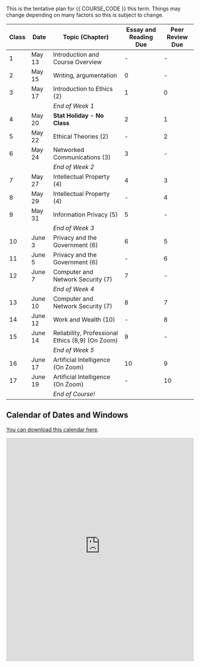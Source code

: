This is the tentative plan for {{ COURSE_CODE }} this term.
Things may change depending on many factors so this is subject to change.

| Class | Date    | Topic (Chapter)                                  | Essay and Reading Due | Peer Review Due |
|-------|---------|--------------------------------------------------|-----------------------|-----------------|
| 1     | May 13  | Introduction and Course Overview                 | -                     | -               |
| 2     | May 15  | Writing, argumentation                           | 0                     | -               |
| 3     | May 17  | Introduction to Ethics (2)                       | 1                     | 0               |
|       |         | *End of Week 1*                                  |                       |                 |
| 4     | May 20  | **Stat Holiday - No Class**                      | 2                     | 1               |
| 5     | May 22  | Ethical Theories (2)                             | -                     | 2               |
| 6     | May 24  | Networked Communications (3)                     | 3                     | -               |
|       |         | *End of Week 2*                                  |                       |                 |
| 7     | May 27  | Intellectual Property (4)                        | 4                     | 3               |
| 8     | May 29  | Intellectual Property (4)                        | -                     | 4               |
| 9     | May 31  | Information Privacy (5)                          | 5                     | -               |
|       |         | *End of Week 3*                                  |                       |                 |
| 10    | June 3  | Privacy and the Government (6)                   | 6                     | 5               |
| 11    | June 5  | Privacy and the Government (6)                   | -                     | 6               |
| 12    | June 7  | Computer and Network Security (7)                | 7                     | -               |
|       |         | *End of Week 4*                                  |                       |                 |
| 13    | June 10 | Computer and Network Security (7)                | 8                     | 7               |
| 14    | June 12 | Work and Wealth (10)                             | -                     | 8               |
| 15    | June 14 | Reliability, Professional Ethics (8,9) (On Zoom) | 9                     | -               |
|       |         | *End of Week 5*                                  |                       |                 |
| 16    | June 17 | Artificial Intelligence (On Zoom)                | 10                    | 9               |
| 17    | June 19 | Artificial Intelligence (On Zoom)               | -                     | 10              |
|       |         | *End of Course!*                                 |                       |                 |

## Calendar of Dates and Windows

[You can download this calendar here](webcal://p134-caldav.icloud.com/published/2/MTczNTA3MzQ2MTczNTA3M77mVqJVfW7xU_1BEnn2jR_KOwdBlguAaANhPYR9B93I9ufNUiscrmMnE8-DhPPHLhgfOMuZh23N6feMUBVkMFY).

<iframe id="open-web-calendar" 
    style="background:url('https://raw.githubusercontent.com/niccokunzmann/open-web-calendar/master/static/img/loaders/circular-loader.gif') center center no-repeat;"
    src="https://open-web-calendar.hosted.quelltext.eu/calendar.html?url=https%3A%2F%2Fp134-caldav.icloud.com%2Fpublished%2F2%2FMTczNTA3MzQ2MTczNTA3M77mVqJVfW7xU_1BEnn2jR_KOwdBlguAaANhPYR9B93I9ufNUiscrmMnE8-DhPPHLhgfOMuZh23N6feMUBVkMFY"
    sandbox="allow-scripts allow-same-origin allow-top-navigation"
    allowTransparency="true" scrolling="no" 
    frameborder="0" height="600px" width="100%"></iframe>